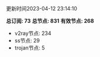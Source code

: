 更新时间2023-04-12 23:14:10

**总订阅: 73**
**总节点: 831**
**有效节点: 268**
- v2ray节点: 234
- ss节点: 29
- trojan节点: 5
